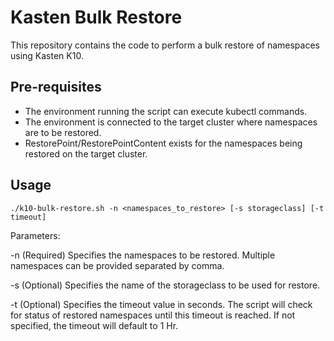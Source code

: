 # Kasten Bulk Restore

This repository contains the code to perform a bulk restore of namespaces using Kasten K10.

## Pre-requisites

* The environment running the script can execute kubectl commands.
* The environment is connected to the target cluster where namespaces are to be restored.
* RestorePoint/RestorePointContent exists for the namespaces being restored on the target cluster.

## Usage

```
./k10-bulk-restore.sh -n <namespaces_to_restore> [-s storageclass] [-t timeout]
```

Parameters:

-n (Required) Specifies the namespaces to be restored. Multiple namespaces can be provided separated by comma.

-s (Optional) Specifies the name of the storageclass to be used for restore.

-t (Optional) Specifies the timeout value in seconds. The script will check for status of restored namespaces until this timeout is reached. If not specified, the timeout will default to 1 Hr.

